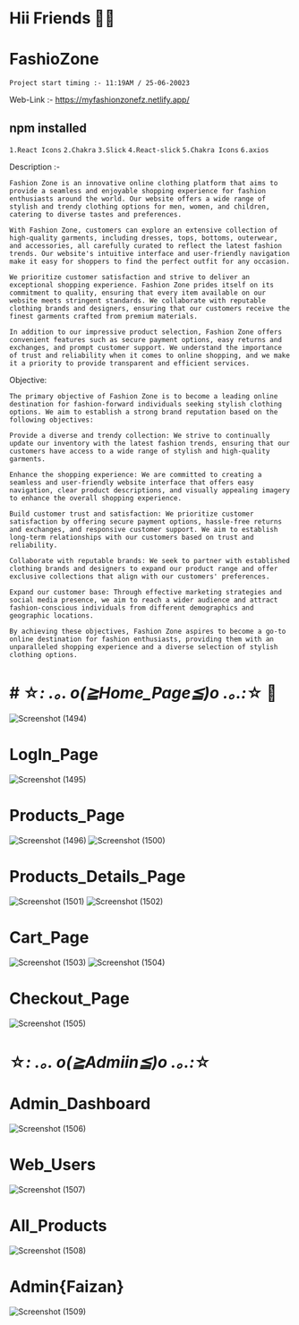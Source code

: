 # Hii Friends 🌹😊
# FashioZone
`Project start timing :- 11:19AM / 25-06-20023`

Web-Link :- https://myfashionzonefz.netlify.app/

## npm installed

`1.React Icons`
`2.Chakra`
`3.Slick`
`4.React-slick`
`5.Chakra Icons`
`6.axios`


Description :- 

`Fashion Zone is an innovative online clothing platform that aims to provide a seamless and enjoyable shopping experience for fashion enthusiasts around the world. Our website offers a wide range of stylish and trendy clothing options for men, women, and children, catering to diverse tastes and preferences.`

`With Fashion Zone, customers can explore an extensive collection of high-quality garments, including dresses, tops, bottoms, outerwear, and accessories, all carefully curated to reflect the latest fashion trends. Our website's intuitive interface and user-friendly navigation make it easy for shoppers to find the perfect outfit for any occasion.`

`We prioritize customer satisfaction and strive to deliver an exceptional shopping experience. Fashion Zone prides itself on its commitment to quality, ensuring that every item available on our website meets stringent standards. We collaborate with reputable clothing brands and designers, ensuring that our customers receive the finest garments crafted from premium materials.`

`In addition to our impressive product selection, Fashion Zone offers convenient features such as secure payment options, easy returns and exchanges, and prompt customer support. We understand the importance of trust and reliability when it comes to online shopping, and we make it a priority to provide transparent and efficient services.`

Objective:

`The primary objective of Fashion Zone is to become a leading online destination for fashion-forward individuals seeking stylish clothing options. We aim to establish a strong brand reputation based on the following objectives:`

`Provide a diverse and trendy collection: We strive to continually update our inventory with the latest fashion trends, ensuring that our customers have access to a wide range of stylish and high-quality garments.`

`Enhance the shopping experience: We are committed to creating a seamless and user-friendly website interface that offers easy navigation, clear product descriptions, and visually appealing imagery to enhance the overall shopping experience.`

`Build customer trust and satisfaction: We prioritize customer satisfaction by offering secure payment options, hassle-free returns and exchanges, and responsive customer support. We aim to establish long-term relationships with our customers based on trust and reliability.`

`Collaborate with reputable brands: We seek to partner with established clothing brands and designers to expand our product range and offer exclusive collections that align with our customers' preferences.`



`Expand our customer base: Through effective marketing strategies and social media presence, we aim to reach a wider audience and attract fashion-conscious individuals from different demographics and geographic locations.`

`By achieving these objectives, Fashion Zone aspires to become a go-to online destination for fashion enthusiasts, providing them with an unparalleled shopping experience and a diverse selection of stylish clothing options.`

# # ☆*: .｡. o(≧Home_Page≦)o .｡.:*☆ 👋

![Screenshot (1494)](https://github.com/mdfaizan973/FashioZone/assets/106812942/a6928f13-a65b-4424-90db-14316334cc87)

# LogIn_Page

![Screenshot (1495)](https://github.com/mdfaizan973/FashioZone/assets/106812942/f83d987a-b957-4ce2-99b2-036a2387d14f)

# Products_Page

![Screenshot (1496)](https://github.com/mdfaizan973/FashioZone/assets/106812942/49800b36-7aca-4d3f-acd8-adf7fa45d8cd)
![Screenshot (1500)](https://github.com/mdfaizan973/FashioZone/assets/106812942/450403ce-4421-4239-9b66-bea1d369a7d3)

# Products_Details_Page

![Screenshot (1501)](https://github.com/mdfaizan973/FashioZone/assets/106812942/a2d79230-3589-432e-8a99-9c3930af6fb3)
![Screenshot (1502)](https://github.com/mdfaizan973/FashioZone/assets/106812942/585cc061-9573-4356-b92e-0056fda1da4f)

# Cart_Page

![Screenshot (1503)](https://github.com/mdfaizan973/FashioZone/assets/106812942/7ba002a9-6589-4041-9adf-cba9944f6270)
![Screenshot (1504)](https://github.com/mdfaizan973/FashioZone/assets/106812942/76f0468b-45b0-43f2-8aec-b762111cd0af)

# Checkout_Page

![Screenshot (1505)](https://github.com/mdfaizan973/FashioZone/assets/106812942/475cb63d-d75e-4529-b5a4-161566c27e47)

# ☆*: .｡. o(≧Admiin≦)o .｡.:*☆

# Admin_Dashboard
![Screenshot (1506)](https://github.com/mdfaizan973/FashioZone/assets/106812942/dad1439d-d11a-4c70-9b59-ec4cfaf80a92)

# Web_Users
![Screenshot (1507)](https://github.com/mdfaizan973/FashioZone/assets/106812942/76d05076-43f9-4189-9451-2b1d0e01b59e)

# All_Products
![Screenshot (1508)](https://github.com/mdfaizan973/FashioZone/assets/106812942/e9ae5f14-6592-4354-9195-b52c95a3e514)

# Admin{Faizan}
![Screenshot (1509)](https://github.com/mdfaizan973/FashioZone/assets/106812942/1ce0de8e-849c-4e36-9208-ac167373ce98)



